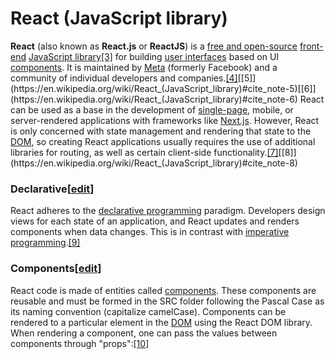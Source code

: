 # React (JavaScript library)
**React** (also known as **React.js** or **ReactJS**) is a [free and open-source](https://en.wikipedia.org/wiki/Free_and_open-source_software "Free and open-source software")  [front-end](https://en.wikipedia.org/wiki/Front_end_and_back_end "Front end and back end")  [JavaScript library](https://en.wikipedia.org/wiki/JavaScript_library "JavaScript library")[[3]](https://en.wikipedia.org/wiki/React_(JavaScript_library)#cite_note-react-3) for building [user interfaces](https://en.wikipedia.org/wiki/User_interfaces "User interfaces") based on UI [components](https://en.wikipedia.org/wiki/Component-based_software_engineering "Component-based software engineering"). It is maintained by [Meta](https://en.wikipedia.org/wiki/Meta_Platforms "Meta Platforms") (formerly Facebook) and a community of individual developers and companies.[[4]](https://en.wikipedia.org/wiki/React_(JavaScript_library)#cite_note-4)[[5]](https://en.wikipedia.org/wiki/React_(JavaScript_library)#cite_note-5)[[6]](https://en.wikipedia.org/wiki/React_(JavaScript_library)#cite_note-6) React can be used as a base in the development of [single-page](https://en.wikipedia.org/wiki/Single-page_application "Single-page application"), mobile, or server-rendered applications with frameworks like [Next.js](https://en.wikipedia.org/wiki/Next.js "Next.js"). However, React is only concerned with state management and rendering that state to the [DOM](https://en.wikipedia.org/wiki/Document_Object_Model "Document Object Model"), so creating React applications usually requires the use of additional libraries for routing, as well as certain client-side functionality.[[7]](https://en.wikipedia.org/wiki/React_(JavaScript_library)#cite_note-7)[[8]](https://en.wikipedia.org/wiki/React_(JavaScript_library)#cite_note-8)

### Declarative[[edit](https://en.wikipedia.org/w/index.php?title=React_(JavaScript_library)&action=edit&section=3 "Edit section: Declarative")]

React adheres to the  [declarative programming](https://en.wikipedia.org/wiki/Declarative_programming "Declarative programming")  paradigm. Developers design views for each state of an application, and React updates and renders components when data changes. This is in contrast with  [imperative programming](https://en.wikipedia.org/wiki/Imperative_programming "Imperative programming").[[9]](https://en.wikipedia.org/wiki/React_(JavaScript_library)#cite_note-schwarzm%C3%BCller-9)

### Components[[edit](https://en.wikipedia.org/w/index.php?title=React_(JavaScript_library)&action=edit&section=4 "Edit section: Components")]

React code is made of entities called  [components](https://en.wikipedia.org/wiki/Component-based_software_engineering "Component-based software engineering"). These components are reusable and must be formed in the SRC folder following the Pascal Case as its naming convention (capitalize camelCase). Components can be rendered to a particular element in the  [DOM](https://en.wikipedia.org/wiki/Document_Object_Model "Document Object Model")  using the React DOM library. When rendering a component, one can pass the values between components through "props":[[10]](https://en.wikipedia.org/wiki/React_(JavaScript_library)#cite_note-10)